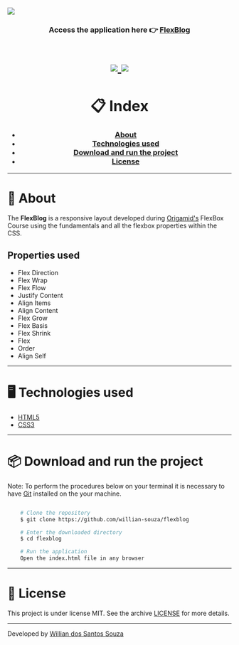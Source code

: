 <h1>
    <img src="img/flexblog.gif">
    <h3 align="center"> 
        Access the application here 👉 <a href="https://willian-souza.github.io/flexblog/" target="_blank">FlexBlog<a>
    <h3>
<h1>

<h1 align = "center">
    <a href="https://www.linkedin.com/in/willian-ssouza/">
        <img src="https://img.shields.io/badge/made%20by-Willian%20Souza-orange">
    </a>
    <a href="https://github.com/willian-souza/flexblog/blob/master/LICENSE">
        <img src="https://img.shields.io/badge/license-MIT-orange">
    </a>    
<h1>

# 📋 Index
- [About](#-about)
- [Technologies used](#-technologies-used)
- [Download and run the project ](#-download-and-run-the-project)
- [License](#-license)

---

# 📄 About

The **FlexBlog** is a responsive layout developed during [Origamid's](https://www.origamid.com/) FlexBox Course using the fundamentals and all the flexbox properties within the CSS.

## Properties used
- Flex Direction
- Flex Wrap
- Flex Flow
- Justify Content
- Align Items
- Align Content
- Flex Grow
- Flex Basis
- Flex Shrink
- Flex
- Order
- Align Self

--- 

# 🖥 Technologies used
- [HTML5](https://developer.mozilla.org/pt-BR/docs/Web/HTML/HTML5)
- [CSS3](https://developer.mozilla.org/pt-BR/docs/Archive/CSS3)

---

# 📦 Download and run the project

Note: To perform the procedures below on your terminal it is necessary to have [Git](https://git-scm.com/downloads) installed on the your machine.

```bash

    # Clone the repository
    $ git clone https://github.com/willian-souza/flexblog

    # Enter the downloaded directory
    $ cd flexblog

    # Run the application
    Open the index.html file in any browser

```
---

# 📝 License
This project is under license MIT. See the archive [LICENSE](/LICENSE) for more details.

---

Developed by [Willian dos Santos Souza](https://www.linkedin.com/in/willian-ssouza/)
